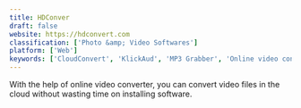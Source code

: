 ```yaml
---
title: HDConver
draft: false 
website: https://hdconvert.com
classification: ['Photo &amp; Video Softwares']
platform: ['Web']
keywords: ['CloudConvert', 'KlickAud', 'MP3 Grabber', 'Online video converter', 'SoundCloud MP3', 'TubeOffline', 'Video-dl', 'y2mate']
---
```

With the help of online video converter, you can convert video files in the cloud without wasting time on installing software.